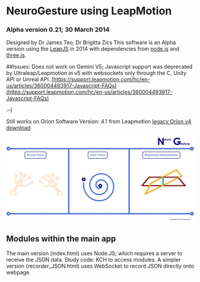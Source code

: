 # NeuroGesture using LeapMotion
### Alpha version 0.21; 30 March 2014

Designed by Dr James Teo, Dr Brigitta Zics 
This software is an Alpha version using the [LeapJS](https://github.com/leapmotion/leapjs) in 2014 with dependencies from [node.js](https://github.com/nodejs) and [three.js](https://github.com/mrdoob/three.js/).

##Issues:
Does not work on Gemini V5; Javascript support was deprecated by Ultraleap/Leapmotion in v5 with websockets only through the C, Unity API or Unreal API. 
[https://support.leapmotion.com/hc/en-us/articles/360004493917-Javascript-FAQs](https://support.leapmotion.com/hc/en-us/articles/360004493917-Javascript-FAQs)

:-(

Still works on Orion Software Version: 4.1 from Leapmotion [legacy Orion v4 download](https://developer-archive.leapmotion.com/downloads/external/v4-1-hand-tracking/windows?version=4.1.0) 

![screenshot](screenshot_2014.jpg)

## Modules within the main app
The main version (index.html) uses Node.JS; which requires a server to receive the JSON data. Study code: KCH to access modules.
A simpler version (recorder_JSON.html) uses WebSocket to record JSON directly onto webpage.
